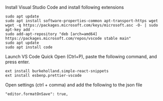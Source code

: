 Install Visual Studio Code and install following extensions
 ```
sudo apt update
sudo apt install software-properties-common apt-transport-https wget
wget -q https://packages.microsoft.com/keys/microsoft.asc -O- | sudo apt-key add -
sudo add-apt-repository "deb [arch=amd64] https://packages.microsoft.com/repos/vscode stable main"
sudo apt update
sudo apt install code
 ```
  Launch VS Code Quick Open (Ctrl+P), paste the following command, and press enter.
  
 ```
 ext install burkeholland.simple-react-snippets
 ext install esbenp.prettier-vscode
 ```
Open settings (ctrl + comma) and add the following to the json file

 ```
 "editor.formatOnSave": true,
 ```
